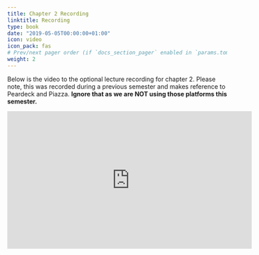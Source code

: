 ```yaml
---
title: Chapter 2 Recording
linktitle: Recording
type: book
date: "2019-05-05T00:00:00+01:00"
icon: video
icon_pack: fas
# Prev/next pager order (if `docs_section_pager` enabled in `params.toml`)
weight: 2
---
```


Below is the video to the optional lecture recording for chapter 2. Please note, this was recorded during a previous semester and makes reference to Peardeck and Piazza. **Ignore that as we are NOT using those platforms this semester.**

<iframe width="560" height="315" src="https://www.youtube.com/embed/9j7XLR9ULKE" frameborder="0" allow="accelerometer; autoplay; clipboard-write; encrypted-media; gyroscope; picture-in-picture" allowfullscreen></iframe>

